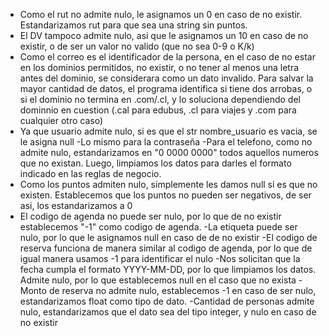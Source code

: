 - Como el rut no admite nulo, le asignamos un 0 en caso de no existir. Estandarizamos rut para que sea una string sin puntos.
- El DV tampoco admite nulo, asi que le asignamos un 10 en caso de no existir, o de ser un valor no valido (que no sea 0-9 o K/k)
- Como el correo es el identificador de la persona, en el caso de no estar en los dominios permitidos, no existir, o no tener al menos una letra antes del dominio, se considerara como un dato invalido. Para salvar la mayor cantidad de datos, el programa identifica si tiene dos arrobas, o si el dominio no termina en .com/.cl, y lo soluciona dependiendo del dominnio en cuestion (.cal para edubus, .cl para viajes y .com para cualquier otro caso)
- Ya que usuario admite nulo, si es que el str nombre_usuario es vacia, se le asigna null
-Lo mismo para la contraseña
-Para el telefono, como no admite nulo, estandarizamos en "0 0000 0000" todos aquellos numeros que no existan. Luego, limpiamos los datos para darles el formato indicado en las reglas de negocio.
- Como los puntos admiten nulo, simplemente les damos null si es que no existen. Establecemos que los puntos no pueden ser negativos, de ser asi, los estandarizamos a 0
- El codigo de agenda no puede ser nulo, por lo que de no existir establecemos "-1" como codigo de agenda.
-La etiqueta puede ser nulo, por lo que le asignamos null en caso de de no existir
-El codigo de reserva funciona de manera similar al codigo de agenda, por lo que de igual manera usamos -1 para identificar el nulo
-Nos solicitan que la fecha cumpla el formato YYYY-MM-DD, por lo que limpiamos los datos. Admite nulo, por lo que establecemos null en el caso que no exista
-Monto de reserva no admite nulo, establecemos -1 en caso de ser nulo, estandarizamos float como tipo de dato.
-Cantidad de personas admite nulo, estandarizamos que el dato sea del tipo integer, y nulo en caso de no existir